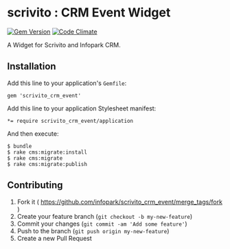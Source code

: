 # scrivito : CRM Event Widget

[![Gem Version](https://badge.fury.io/rb/scrivito_crm_event.svg)](http://badge.fury.io/rb/scrivito_crm_event)
[![Code Climate](https://codeclimate.com/github/gertimon/scrivito_crm_event.png)](https://codeclimate.com/github/gertimon/scrivito_crm_event)

A Widget for Scrivito and Infopark CRM.

## Installation

Add this line to your application's `Gemfile`:

    gem 'scrivito_crm_event'

Add this line to your application Stylesheet manifest:

    *= require scrivito_crm_event/application

And then execute:

    $ bundle
    $ rake cms:migrate:install
    $ rake cms:migrate
    $ rake cms:migrate:publish

## Contributing

1. Fork it ( https://github.com/infopark/scrivito_crm_event/merge_tags/fork )
2. Create your feature branch (`git checkout -b my-new-feature`)
3. Commit your changes (`git commit -am 'Add some feature'`)
4. Push to the branch (`git push origin my-new-feature`)
5. Create a new Pull Request